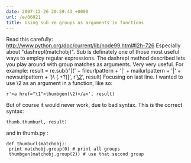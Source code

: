 ```yaml
---
date: 2007-12-26 20:59:43 +0000
url: /e/06021
title: Using sub re groups as arguments in functions
---
```


Read this carefully:
http://www.python.org/doc/current/lib/node99.html#l2h-726
Especially about "dashrepl(matchobj)".
Sub is definately one of those most useful ways to employ regular expressions. The dashrepl method described lets you play around with group matches as arguments. Very very useful.
For example:
        result = re.sub(r'\[(' +
                 fileurlpattern + '|' +
                 mailurlpattern + '|' +
                 newsurlpattern + ')\ (.+?)\]',
                 r'<a href="\1">\2</a>', result)
Focusing on last line.
I wanted to use \2 as an argument in a function, like so:

	r'<a href="\1">thumbgen(\2)</a>', result)
But of course it would never work, due to bad syntax. This is the correct syntax:

	thumb.thumburl, result)
and in thumb.py :

	def thumburl(matchobj):
     print matchobj.group(0) # print all groups
     thumbgen(matchobj.group(2)) # use that second group
